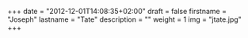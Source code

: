 +++
date = "2012-12-01T14:08:35+02:00"
draft = false
firstname = "Joseph"
lastname = "Tate"
description = ""
weight = 1
img = "jtate.jpg"
+++
